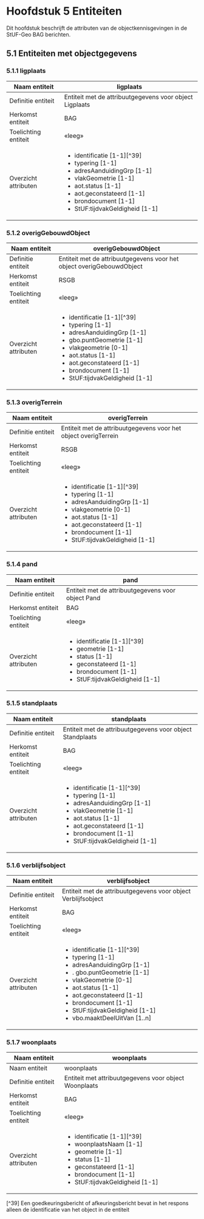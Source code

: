 # Hoofdstuk 5 Entiteiten 
Dit hoofdstuk beschrijft de attributen van de objectkennisgevingen in de StUF-Geo BAG 
berichten. 

## 5.1 Entiteiten met objectgegevens 
### 5.1.1 ligplaats 

| Naam entiteit | ligplaats |
|--------------|-------------------| 
| Definitie entiteit | Entiteit met de attribuutgegevens voor object Ligplaats |
| Herkomst entiteit | BAG |
| Toelichting entiteit | «leeg» |
| Overzicht attributen | <ul><li>identificatie [1-1][^39]</li><li>typering [1-1]</li><li>adresAanduidingGrp [1-1]</li><li>vlakGeometrie [1-1]</li><li>aot.status [1-1]</li><li>aot.geconstateerd [1-1]</li><li>brondocument [1-1]</li><li>StUF:tijdvakGeldigheid [1-1]</li></ul> |

### 5.1.2 overigGebouwdObject 
| Naam entiteit | overigGebouwdObject | 
|---------------|---------------------| 
| Definitie entiteit | Entiteit met de attribuutgegevens voor het object overigGebouwdObject |
| Herkomst entiteit | RSGB |
| Toelichting entiteit | «leeg» |
| Overzicht attributen | <ul><li>identificatie [1-1][^39]</li><li>typering [1-1]</li><li>adresAanduidingGrp [1-1]</li><li>gbo.puntGeometrie [1-1]</li><li>vlakgeometrie [0-1]</li><li>aot.status [1-1]</li><li>aot.geconstateerd [1-1]</li><li>brondocument [1-1]</li><li>StUF:tijdvakGeldigheid [1-1]</li></ul> |

### 5.1.3 overigTerrein 
| Naam entiteit | overigTerrein | 
|---------------|---------------------| 
| Definitie entiteit | Entiteit met de attribuutgegevens voor het object overigTerrein|
| Herkomst entiteit | RSGB | 
| Toelichting entiteit | «leeg» | 
| Overzicht attributen | <ul><li>identificatie [1-1][^39]</li><li>typering [1-1]</li><li>adresAanduidingGrp [1-1]</li><li>vlakgeometrie [0-1]</li><li>aot.status [1-1]</li><li>aot.geconstateerd [1-1]</li><li>brondocument [1-1]</li><li>StUF:tijdvakGeldigheid [1-1]</li></ul> |

### 5.1.4 pand 

| Naam entiteit | pand | 
|---------------|---------------------| 
| Definitie entiteit | Entiteit met de attribuutgegevens voor object Pand |
| Herkomst entiteit | BAG |
| Toelichting entiteit | «leeg» | 
| Overzicht attributen | <ul><li>identificatie [1-1][^39]</li><li>geometrie [1-1]</li><li>status [1-1]</li><li>geconstateerd [1-1]</li><li>brondocument [1-1]</li><li>StUF:tijdvakGeldigheid [1-1]</li></ul> | 

### 5.1.5 standplaats 

| Naam entiteit | standplaats |
|--------------|-------------------| 
| Definitie entiteit | Entiteit met de attribuutgegevens voor object Standplaats |
| Herkomst entiteit | BAG |
| Toelichting entiteit | «leeg» |
| Overzicht attributen | <ul><li>identificatie [1-1][^39]</li><li>typering [1-1]</li><li>adresAanduidingGrp [1-1]</li><li>vlakGeometrie [1-1]</li><li>aot.status [1-1]</li><li>aot.geconstateerd [1-1]</li><li>brondocument [1-1]</li><li>StUF:tijdvakGeldigheid [1-1]</li></ul> |

### 5.1.6 verblijfsobject 

| Naam entiteit | verblijfsobject |
|--------------|-------------------| 
| Definitie entiteit | Entiteit met de attribuutgegevens voor object Verblijfsobject |
| Herkomst entiteit | BAG |
| Toelichting entiteit | «leeg» |
| Overzicht attributen | <ul><li>identificatie [1-1][^39]</li><li>typering [1-1]</li><li>adresAanduidingGrp [1-1]</li><li>. gbo.puntGeometrie [1-1]</li><li>vlakGeometrie [0-1]</li><li>aot.status [1-1]</li><li>aot.geconstateerd [1-1]</li><li>brondocument [1-1]</li><li>StUF:tijdvakGeldigheid [1-1]</li><li>vbo.maaktDeelUitVan [1..n]</li></ul> |

### 5.1.7 woonplaats 

| Naam entiteit | woonplaats |
|--------------|-------------------| 
| Naam entiteit | woonplaats  |
| Definitie entiteit | Entiteit met attribuutgegevens voor object Woonplaats |
| Herkomst entiteit | BAG |
| Toelichting entiteit | «leeg» |
| Overzicht attributen |  <ul><li>identificatie [1-1][^39]</li><li>woonplaatsNaam [1-1]</li><li>geometrie [1-1]</li><li>status [1-1]</li><li>geconstateerd [1-1]</li><li>brondocument [1-1]</li><li>StUF:tijdvakGeldigheid [1-1]</li></ul> |
 
[^39] Een goedkeuringsbericht of afkeuringsbericht bevat in het respons alleen de identificatie van het object in de entiteit 

